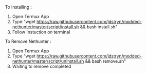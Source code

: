 To Installing :

1. Open Termux App
2. Type "wget https://raw.githubusercontent.com/jdstryn/modded-nethunter/master/script/install.sh && bash install.sh"
3. Follow Instuction on terminal

To Remove Nethunter :
1. Open Termux App
2. Type "wget https://raw.githubusercontent.com/jdstryn/modded-nethunter/master/script/uninstall.sh && bash remove.sh"
3. Waiting to remove completed
